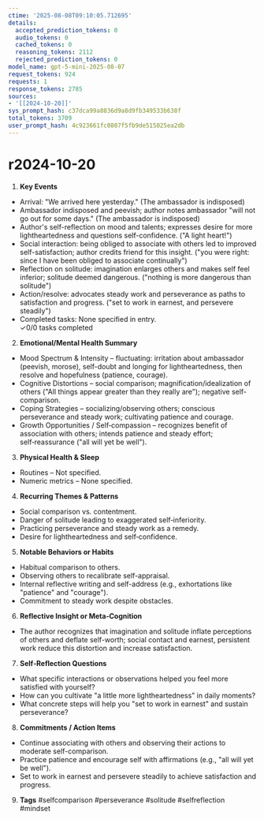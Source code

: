 ```yaml
---
ctime: '2025-08-08T09:10:05.712695'
details:
  accepted_prediction_tokens: 0
  audio_tokens: 0
  cached_tokens: 0
  reasoning_tokens: 2112
  rejected_prediction_tokens: 0
model_name: gpt-5-mini-2025-08-07
request_tokens: 924
requests: 1
response_tokens: 2785
sources:
- '[[2024-10-20]]'
sys_prompt_hash: c37dca99a8836d9a8d9fb349533b638f
total_tokens: 3709
user_prompt_hash: 4c923661fc0807f5fb9de515025ea2db
---
```

# r2024-10-20

1. **Key Events**
- Arrival: "We arrived here yesterday." (The ambassador is indisposed)  
- Ambassador indisposed and peevish; author notes ambassador "will not go out for some days." (The ambassador is indisposed)
- Author's self-reflection on mood and talents; expresses desire for more lightheartedness and questions self-confidence. ("A light heart!")  
- Social interaction: being obliged to associate with others led to improved self-satisfaction; author credits friend for this insight. ("you were right: since I have been obliged to associate continually")  
- Reflection on solitude: imagination enlarges others and makes self feel inferior; solitude deemed dangerous. ("nothing is more dangerous than solitude")  
- Action/resolve: advocates steady work and perseverance as paths to satisfaction and progress. ("set to work in earnest, and persevere steadily")  
- Completed tasks: None specified in entry.  
✓0/0 tasks completed

2. **Emotional/Mental Health Summary**
- Mood Spectrum & Intensity – fluctuating: irritation about ambassador (peevish, morose), self-doubt and longing for lightheartedness, then resolve and hopefulness (patience, courage).  
- Cognitive Distortions – social comparison; magnification/idealization of others ("All things appear greater than they really are"); negative self-comparison.  
- Coping Strategies – socializing/observing others; conscious perseverance and steady work; cultivating patience and courage.  
- Growth Opportunities / Self‑compassion – recognizes benefit of association with others; intends patience and steady effort; self‑reassurance ("all will yet be well").

3. **Physical Health & Sleep**
- Routines – Not specified.  
- Numeric metrics – None specified.

4. **Recurring Themes & Patterns**
- Social comparison vs. contentment.  
- Danger of solitude leading to exaggerated self‑inferiority.  
- Practicing perseverance and steady work as a remedy.  
- Desire for lightheartedness and self‑confidence.

5. **Notable Behaviors or Habits**
- Habitual comparison to others.  
- Observing others to recalibrate self-appraisal.  
- Internal reflective writing and self-address (e.g., exhortations like "patience" and "courage").  
- Commitment to steady work despite obstacles.

6. **Reflective Insight or Meta‑Cognition**
- The author recognizes that imagination and solitude inflate perceptions of others and deflate self-worth; social contact and earnest, persistent work reduce this distortion and increase satisfaction.

7. **Self‑Reflection Questions**
- What specific interactions or observations helped you feel more satisfied with yourself?  
- How can you cultivate "a little more lightheartedness" in daily moments?  
- What concrete steps will help you "set to work in earnest" and sustain perseverance?

8. **Commitments / Action Items**
- Continue associating with others and observing their actions to moderate self-comparison.  
- Practice patience and encourage self with affirmations (e.g., "all will yet be well").  
- Set to work in earnest and persevere steadily to achieve satisfaction and progress.

9. **Tags**
#selfcomparison #perseverance #solitude #selfreflection #mindset